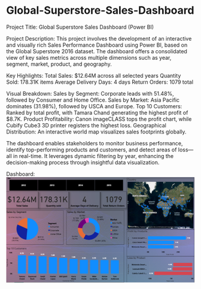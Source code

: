# Global-Superstore-Sales-Dashboard

Project Title: Global Superstore Sales Dashboard (Power BI)

Project Description:
This project involves the development of an interactive and visually rich Sales Performance Dashboard using Power BI, based on the Global Superstore 2016 dataset. The dashboard offers a consolidated view of key sales metrics across multiple dimensions such as year, segment, market, product, and geography.

Key Highlights:
Total Sales: $12.64M across all selected years
Quantity Sold: 178.31K items
Average Delivery Days: 4 days
Return Orders: 1079 total

Visual Breakdown:
Sales by Segment: Corporate leads with 51.48%, followed by Consumer and Home Office.
Sales by Market: Asia Pacific dominates (31.98%), followed by USCA and Europe.
Top 10 Customers: Ranked by total profit, with Tamara Chand generating the highest profit of $8.7K.
Product Profitability: Canon imageCLASS tops the profit chart, while Cubify Cube3 3D printer registers the highest loss.
Geographical Distribution: An interactive world map visualizes sales footprints globally.

The dashboard enables stakeholders to monitor business performance, identify top-performing products and customers, and detect areas of loss—all in real-time. It leverages dynamic filtering by year, enhancing the decision-making process through insightful data visualization.

Dashboard: ![Dashboard Preview](https://github.com/Mayank392/Global-Superstore-Sales-Dashboard/blob/main/Sales_powerbi.png)
